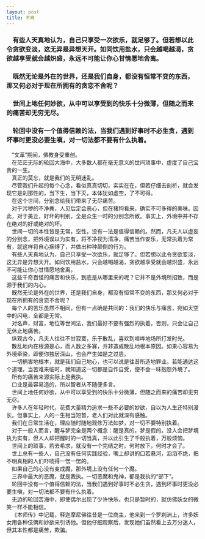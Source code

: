 ```yaml
---
layout: post
title: 不离
---
```

### &#8195;有些人天真地认为，自己只享受一次欲乐，就足够了。但若想以此令贪欲变淡，这无异是异想天开。如同饮用盐水，只会越喝越渴，贪欲越享受就会越炽盛，永远不可能让你心甘情愿地舍离。                
### &#8195;既然无论是外在的世界，还是我们自身，都没有恒常不变的东西，那又何必对于现在所拥有的贪恋不舍呢？                
### &#8195;世间上地任何妙欲，从中可以享受到的快乐十分微薄，但随之而来的痛苦却无穷无尽。                
### &#8195;轮回中没有一个值得信赖的法，当我们遇到好事时不必生贪，遇到坏事时更没必要生嗔，对一切法都不要有什么执着。                
<!-- more -->
&#8195;“文革”期间，佛教身受重创。                
&#8195;在茫茫无际的轮回大海中，大多数人都在毫无意义的世间琐事中，虚度了自己宝贵的一生。                
&#8195;真正的莫忘，就是我们的无明迷乱。                
&#8195;尽管我们升起的每个心念，看似真真切切，实实在在，但若仔细去剖析，就会发现它是刹那性的，当下生，当下灭，本体犹如虚空，了不可得。                
&#8195;在这个世间，分别念给我们带来了无尽痛苦。                
&#8195;对于污秽的不净粪，人见后定会恶心，但在猪狗看来，确实不可多得的美味。因此，对于美丑，好坏的判别，全是众生一时的分别念所致。事实上，外境中并不存在绝对的好或绝对的坏。                
&#8195;世间一切的本性皆是无常，空性，没有一法是值得信赖的。然而，凡夫人以虚妄的分别念，把外境误以为实有，将不净视为清净，痛苦当作安乐，无常执着为常有，就这样将自心捆缚了，并做出种种颠倒的行为。                
&#8195;有些人天真地认为，自己只享受一次欲乐，就足够了。但若想以此令贪欲变淡，这无异是异想天开。如同饮用盐水，只会越喝越渴，贪欲越享受就会越炽盛，永远不可能让你心甘情愿地舍离。                
&#8195;这些千奇百怪的痛苦和快乐，到底是从哪里来的呢？它并不是外境所招致，而是源于我们的内心。                
&#8195;既然无论是外在的世界，还是我们自身，都没有恒常不变的东西，那又何必对于现在所拥有的贪恋不舍呢？                
&#8195;每个人的苦乐虽然不相同，但有一点确是共同的：我们的快乐与痛苦，宛如天空中的闪电，全都是无常。                
&#8195;对名声，财富，地位等世间法，我们最好不要有强烈的执着，否则，只会让自己无休止地痛苦。                
&#8195;纵观古今，凡夫人往往不甘寂寞，乐于散乱，喜欢到喧哗地场所打发时光。                
&#8195;散乱地内在根源是心，而人数之多寡，并非造成散乱地根本原因。如果心容易为外境牵染，即便你独居深山，也会产生如是之过患。                
&#8195;一切祸害地根本，就是我们自己地心，也可以说是往昔所造地罪业。若能通达这个道理，当苦难来临时，就知道这一切都是自作自受，便不会一味抱怨外境了。                
&#8195;所有的痛苦来源实际上是我执。                
&#8195;口业是最容易造的，所以智者从不随便多言。                
&#8195;世间上地任何妙欲，从中可以享受到的快乐十分微薄，但随之而来的痛苦却无穷无尽。                
&#8195;许多人在年轻时代，花费大量精力追求一些不必要的妙欲，自以为人生还特别漫长。但事实上，人的一生相当短暂，老人们对此就深有感触。                
&#8195;我们在日常生活在，理应随时随地观修万法如梦，对一切不要特别执着。                
&#8195;对于一般人而言，醒与梦完全是两个概念：醒是真的，梦是假的。没人会把梦境执为实有，但人人却把醒时的一切当真，并以此引生了千般执着，万般烦恼。                
&#8195;世间上的琐事，若去希求，就没有一个完结之时。何时放下，何时才会了。                
&#8195;世上总有一些人，自己没有任何实践经验，嘴上却讲的口若悬河，滔滔不绝，把不明真相的人们吓唬得一愣一愣的。                
&#8195;如果自己的心没有变成魔，那外境上没有任何一个魔。                
&#8195;三界中最大的恶魔，就是我执。一切恶魔和鬼神，都是我执的“部下”。                
&#8195;轮回中没有一个值得信赖的法，当我们遇到好事时不必生贪，遇到坏事时更没必要生嗔，对一切法都不要有什么执着。                
&#8195;无边的轮回苦海中，即使偶尔出现了少许快乐，也只是暂时的，就仿佛妖女的微笑一样不能相信。                
&#8195;《本师传》中记载，释迦摩尼佛往昔是一位商主，他来到一个罗刹洲上，许多妖女用各种伎俩和妙欲来引诱他。但他仔细观察后，发现她们虽然看上去万分迷人，但其本性都是痛苦，欺骗。                